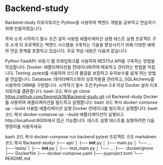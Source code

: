 # Backend-study
Backend-study 리포지토리는 Python을 사용하여 백엔드 개발을 공부하고 연습하기 위해 만들어졌습니다.

목차
소개
시작하기
필수 조건
설치
사용법
애플리케이션 실행
테스트 실행
프로젝트 구조
소개
이 프로젝트는 백엔드 시스템을 구축하는 기술을 향상시키기 위해 다양한 예제와 연습 문제를 포함하고 있습니다. 주요 학습 내용은 다음과 같습니다:

Python FastAPI: 비동기 웹 프레임워크를 사용하여 RESTful API를 구축하는 방법을 학습합니다.
Docker: 애플리케이션을 컨테이너화하여 배포하고 관리하는 방법을 익힙니다.
Testing: pytest를 사용하여 코드의 품질을 보장하고 유지보수를 쉽게 하는 방법을 연습합니다.
Database: 데이터베이스와의 상호작용을 관리하고, SQLAlchemy를 사용하여 ORM을 구현합니다.
시작하기
필수 조건
Python 3.8 이상
Docker
설치
리포지토리를 클론합니다:
bash
코드 복사
git clone https://github.com/SeongUk18/Backend-study.git
cd Backend-study
Docker를 사용하여 애플리케이션을 빌드하고 실행합니다:
bash
코드 복사
docker-compose up --build
사용법
애플리케이션 실행
Docker 컨테이너를 빌드하고 실행합니다:
bash
코드 복사
docker-compose up --build
애플리케이션이 실행되고 http://localhost:8000에서 접근 가능합니다.
테스트 실행
테스트를 실행하려면 다음 명령어를 사용하세요:

bash
코드 복사
docker-compose run backend pytest
프로젝트 구조
markdown
코드 복사
Backend-study/
├── api/
│   ├── __init__.py
│   ├── main.py
│   └── ...
├── tests/
│   ├── __init__.py
│   ├── test_main.py
│   └── ...
├── .dockerignore
├── Dockerfile
├── docker-compose.yaml
├── pyproject.toml
└── README.md
